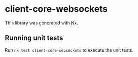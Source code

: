 # client-core-websockets

This library was generated with [Nx](https://nx.dev).

## Running unit tests

Run `nx test client-core-websockets` to execute the unit tests.
